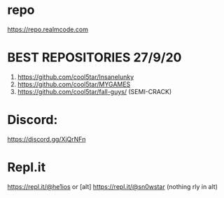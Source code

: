 # repo
https://repo.realmcode.com
# BEST REPOSITORIES 27/9/20
1. https://github.com/cool5tar/Insanelunky
2. https://github.com/cool5tar/MYGAMES
3. https://github.com/cool5tar/fall-guys/ (SEMI-CRACK)
# Discord:
https://discord.gg/XjQrNFn
# Repl.it
https://repl.it/@he1ios or [alt] https://repl.it/@sn0wstar (nothing rly in alt)
